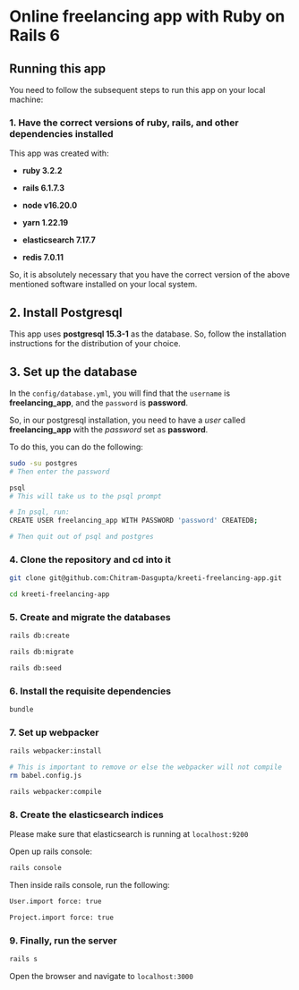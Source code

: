 # Online freelancing app with Ruby on Rails 6

## Running this app

You need to follow the subsequent steps to run this app on your local machine:

### 1. Have the correct versions of ruby, rails, and other dependencies installed

This app was created with:

* **ruby 3.2.2**

* **rails 6.1.7.3**

* **node v16.20.0**

* **yarn 1.22.19**

* **elasticsearch 7.17.7**

* **redis 7.0.11**

So, it is absolutely necessary that you have the correct version of the above
mentioned software installed on your local system.

## 2. Install Postgresql

This app uses **postgresql 15.3-1** as the database. So, follow the installation
instructions for the distribution of your choice.

## 3. Set up the database

In the `config/database.yml`, you will find that the `username` is
**freelancing_app**, and the `password` is **password**.

So, in our postgresql installation, you need to have a *user* called
**freelancing_app** with the *password* set as **password**.

To do this, you can do the following:

```sh
sudo -su postgres
# Then enter the password

psql
# This will take us to the psql prompt

# In psql, run:
CREATE USER freelancing_app WITH PASSWORD 'password' CREATEDB;

# Then quit out of psql and postgres
```

### 4. Clone the repository and cd into it

```sh
git clone git@github.com:Chitram-Dasgupta/kreeti-freelancing-app.git

cd kreeti-freelancing-app
```

### 5. Create and migrate the databases

```sh
rails db:create

rails db:migrate

rails db:seed
```

### 6. Install the requisite dependencies

```sh
bundle
```

### 7. Set up webpacker

```sh
rails webpacker:install

# This is important to remove or else the webpacker will not compile
rm babel.config.js

rails webpacker:compile
```

### 8. Create the elasticsearch indices

Please make sure that elasticsearch is running at `localhost:9200`

Open up rails console:

```sh
rails console
```

Then inside rails console, run the following:

```sh
User.import force: true

Project.import force: true
```

### 9. Finally, run the server

```sh
rails s
```

Open the browser and navigate to `localhost:3000`

